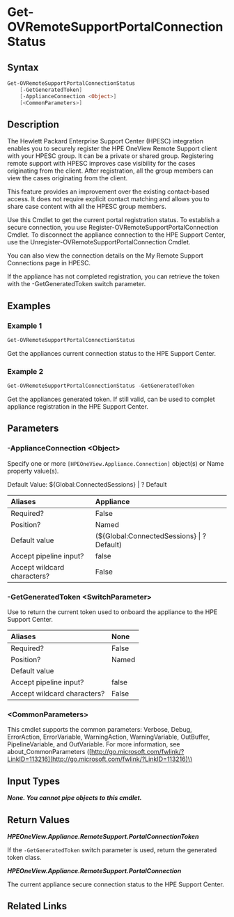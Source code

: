 ﻿---
description: Get appliance connection status to HPE Support Center
---

# Get-OVRemoteSupportPortalConnectionStatus

## Syntax

```powershell
Get-OVRemoteSupportPortalConnectionStatus
    [-GetGeneratedToken]
    [-ApplianceConnection <Object>]
    [<CommonParameters>]
```

## Description

The Hewlett Packard Enterprise Support Center (HPESC) integration enables you to securely register the HPE OneView Remote Support client with your HPESC group. It can be a private or shared group. Registering remote support with HPESC improves case visibility for the cases originating from the client. After registration, all the group members can view the cases originating from the client.

This feature provides an improvement over the existing contact-based access. It does not require explicit contact matching and allows you to share case content with all the HPESC group members.

Use this Cmdlet to get the current portal registration status.  To establish a secure connection, you use Register-OVRemoteSupportPortalConnection Cmdlet.  To disconnect the appliance connection to the HPE Support Center, use the Unregister-OVRemoteSupportPortalConnection Cmdlet.

You can also view the connection details on the My Remote Support Connections page in HPESC.

If the appliance has not completed registration, you can retrieve the token with the -GetGeneratedToken switch parameter.

## Examples

###  Example 1 

```powershell
Get-OVRemoteSupportPortalConnectionStatus

```

Get the appliances current connection status to the HPE Support Center.

###  Example 2 

```powershell
Get-OVRemoteSupportPortalConnectionStatus -GetGeneratedToken

```

Get the appliances generated token.  If still valid, can be used to complet appliance registration in the HPE Support Center.

## Parameters

### -ApplianceConnection &lt;Object&gt;

Specify one or more `[HPEOneView.Appliance.Connection]` object(s) or Name property value(s).

Default Value: ${Global:ConnectedSessions} | ? Default

| Aliases | Appliance |
| :--- | :--- |
| Required? | False |
| Position? | Named |
| Default value | (${Global:ConnectedSessions} &vert; ? Default) |
| Accept pipeline input? | false |
| Accept wildcard characters? | False |

### -GetGeneratedToken &lt;SwitchParameter&gt;

Use to return the current token used to onboard the appliance to the HPE Support Center.

| Aliases | None |
| :--- | :--- |
| Required? | False |
| Position? | Named |
| Default value |  |
| Accept pipeline input? | false |
| Accept wildcard characters? | False |

### &lt;CommonParameters&gt;

This cmdlet supports the common parameters: Verbose, Debug, ErrorAction, ErrorVariable, WarningAction, WarningVariable, OutBuffer, PipelineVariable, and OutVariable. For more information, see about\_CommonParameters \([http://go.microsoft.com/fwlink/?LinkID=113216](http://go.microsoft.com/fwlink/?LinkID=113216)\)

## Input Types

_**None.  You cannot pipe objects to this cmdlet.**_

## Return Values

_**HPEOneView.Appliance.RemoteSupport.PortalConnectionToken**_

If the `-GetGeneratedToken` switch parameter is used, return the generated token class.


_**HPEOneView.Appliance.RemoteSupport.PortalConnection**_

The current appliance secure connection status to the HPE Support Center.


## Related Links

